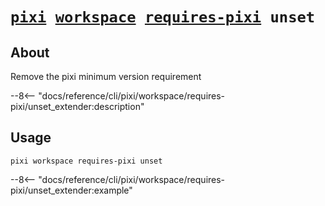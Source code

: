 <!--- This file is autogenerated. Do not edit manually! -->
# <code>[pixi](../../../pixi.md) [workspace](../../workspace.md) [requires-pixi](../requires-pixi.md) unset</code>

## About
Remove the pixi minimum version requirement

--8<-- "docs/reference/cli/pixi/workspace/requires-pixi/unset_extender:description"

## Usage
```
pixi workspace requires-pixi unset
```

--8<-- "docs/reference/cli/pixi/workspace/requires-pixi/unset_extender:example"
